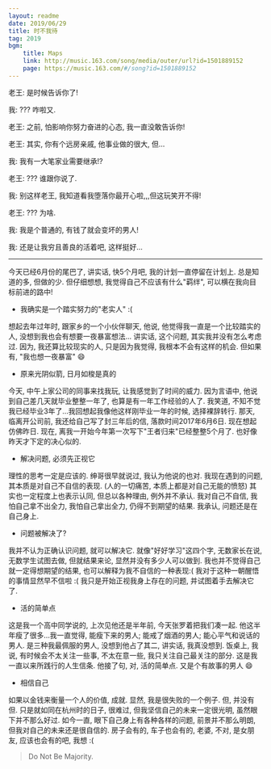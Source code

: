 ```yaml
---
layout: readme
date: 2019/06/29
title: 时不我待
tag: 2019
bgm:
    title: Maps
    link: http://music.163.com/song/media/outer/url?id=1501889152
    page: https://music.163.com/#/song?id=1501889152
---
```


老王: 是时候告诉你了!

我: ??? 咋啦又.

老王: 之前, 怕影响你努力奋进的心态, 我一直没敢告诉你! 

老王: 其实, 你有个远房亲戚, 他事业做的很大, 但...

我: 我有一大笔家业需要继承!?

老王: ??? 谁跟你说了.

我: 别这样老王, 我知道看我堕落你最开心啦,,,但这玩笑开不得!

老王: ??? 为啥.

我: 我是个普通的, 有钱了就会变坏的男人! 

我: 还是让我穷且善良的活着吧, 这样挺好...

---

今天已经6月份的尾巴了, 讲实话, 快5个月吧, 我的计划一直停留在计划上. 总是知道的多, 但做的少. 但仔细想想, 我觉得自己不应该有什么"羁绊", 可以横在我向目标前进的路中! 

- 我确实是一个踏实努力的"老实人" :(

想起去年过年时, 跟家乡的一个小伙伴聊天, 他说, 他觉得我一直是一个比较踏实的人, 没想到我也会有想要一夜暴富想法... 讲实话, 这个问题, 其实我并没有怎么考虑过. 因为, 我还算比较现实的人, 只是因为我觉得, 我根本不会有这样的机会. 但如果有, "我也想一夜暴富" :smile: 

- 原来光阴似箭, 日月如梭是真的

今天, 中午上家公司的同事来找我玩, 让我感觉到了时间的威力. 因为言语中, 他说到自己差几天就毕业整整一年了, 也算是有一年工作经验的人了. 我笑道, 不知不觉我已经毕业3年了...我回想起我像他这样刚毕业一年的时候, 选择裸辞转行. 那天, 临离开公司前, 我还给自己写了封三年后的信, 落款时间2017年6月6日. 现在想起仿佛昨日. 现在, 离我一开始今年第一次写下"王者归来"已经整整5个月了. 也好像昨天才下定的决心似的.

- 解决问题, 必须先正视它

理性的思考一定是应该的. 绅哥很早就说过, 我认为他说的也对. 我现在遇到的问题, 其本质是对自己不自信的表现. (人的一切痛苦, 本质上都是对自己无能的愤怒) 其实也一定程度上也表示认同, 但总以各种理由, 例外并不承认. 我对自己不自信, 我怕自己拿不出全力, 我怕自己拿出全力, 仍得不到期望的结果. 我承认, 问题还是在自己身上.

- 问题被解决了?

我并不认为正确认识问题, 就可以解决它. 就像"好好学习"这四个字, 无数家长在说, 无数学生试图去做, 但就结果来论, 显然并没有多少人可以做到. 我也并不觉得自己就一定得想期望的结果, 也可以解释为我不自信的一种表现:( 我对于这种一朝醒悟的事情显然早不信啦 :( 我只是开始正视我身上存在的问题, 并试图着手去解决它了.

- 活的简单点

这是我一个高中同学说的, 上次见他还是半年前, 今天张罗着把我们凑一起. 他这半年瘦了很多...我一直觉得, 能瘦下来的男人; 能戒了烟酒的男人; 能心平气和说话的男人. 是三种我最佩服的男人, 没想到他占了其二, 讲实话, 我真没想到. 饭桌上, 我说, 有时候会不太关注一些事, 不太在意一些, 我只关注自己最关注的部分. 这是我一直以来所践行的人生信条. 他接了句, 对, 活的简单点. 又是个有故事的男人 :smile:

- 相信自己

如果以金钱来衡量一个人的价值, 成就. 显然, 我是很失败的一个例子. 但, 并没有但. 只是就如同在杭州时的日子, 很难过, 但我坚信自己的未来一定很光明, 虽然眼下并不那么好过. 如今一直, 眼下自己身上有各种各样的问题, 前景并不那么明朗, 但我对自己的未来还是很自信的. 房子会有的, 车子也会有的, 老婆, 不对, 是女朋友, 应该也会有的吧, 我想 :(

> Do Not Be Majority.

